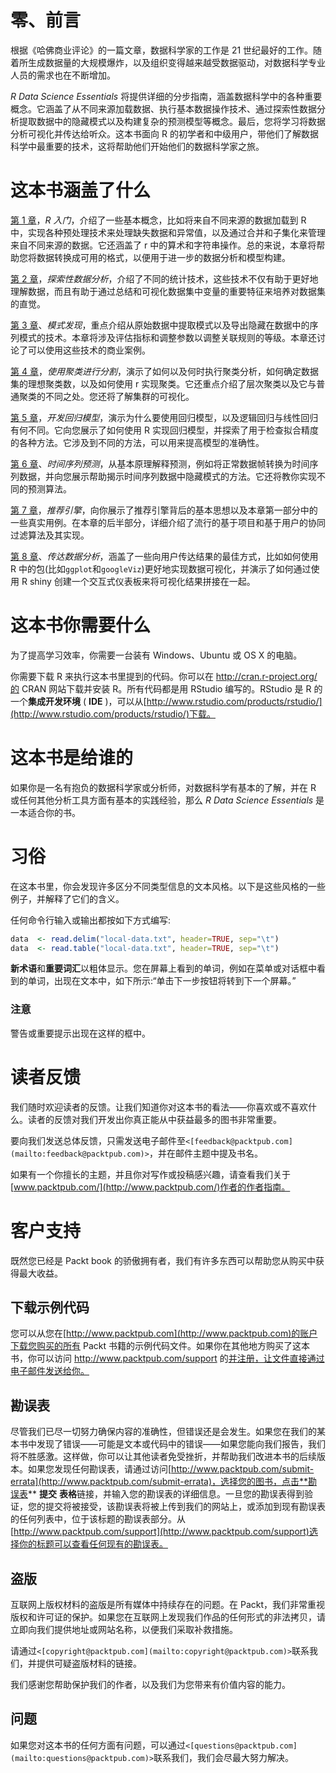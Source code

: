 

# 零、前言

根据《哈佛商业评论》的一篇文章，数据科学家的工作是 21 世纪最好的工作。随着所生成数据量的大规模爆炸，以及组织变得越来越受数据驱动，对数据科学专业人员的需求也在不断增加。

*R Data Science Essentials* 将提供详细的分步指南，涵盖数据科学中的各种重要概念。它涵盖了从不同来源加载数据、执行基本数据操作技术、通过探索性数据分析提取数据中的隐藏模式以及构建复杂的预测模型等概念。最后，您将学习将数据分析可视化并传达给听众。这本书面向 R 的初学者和中级用户，带他们了解数据科学中最重要的技术，这将帮助他们开始他们的数据科学家之旅。



# 这本书涵盖了什么

[第 1 章](ch01.xhtml "Chapter 1. Getting Started with R")，*R 入门*，介绍了一些基本概念，比如将来自不同来源的数据加载到 R 中，实现各种预处理技术来处理缺失数据和异常值，以及通过合并和子集化来管理来自不同来源的数据。它还涵盖了 r 中的算术和字符串操作。总的来说，本章将帮助您将数据转换成可用的格式，以便用于进一步的数据分析和模型构建。

[第 2 章](ch02.xhtml "Chapter 2. Exploratory Data Analysis")，*探索性数据分析*，介绍了不同的统计技术，这些技术不仅有助于更好地理解数据，而且有助于通过总结和可视化数据集中变量的重要特征来培养对数据集的直觉。

[第 3 章](ch03.xhtml "Chapter 3. Pattern Discovery")、*模式发现*，重点介绍从原始数据中提取模式以及导出隐藏在数据中的序列模式的技术。本章将涉及评估指标和调整参数以调整关联规则的等级。本章还讨论了可以使用这些技术的商业案例。

[第 4 章](ch04.xhtml "Chapter 4. Segmentation Using Clustering")，*使用聚类进行分割*，演示了如何以及何时执行聚类分析，如何确定数据集的理想聚类数，以及如何使用 r 实现聚类。它还重点介绍了层次聚类以及它与普通聚类的不同之处。您还将了解集群的可视化。

[第 5 章](ch05.xhtml "Chapter 5. Developing Regression Models")，*开发回归模型*，演示为什么要使用回归模型，以及逻辑回归与线性回归有何不同。它向您展示了如何使用 R 实现回归模型，并探索了用于检查拟合精度的各种方法。它涉及到不同的方法，可以用来提高模型的准确性。

[第 6 章](ch06.xhtml "Chapter 6. Time Series Forecasting")、*时间序列预测*，从基本原理解释预测，例如将正常数据帧转换为时间序列数据，并向您展示帮助揭示时间序列数据中隐藏模式的方法。它还将教你实现不同的预测算法。

[第 7 章](ch07.xhtml "Chapter 7. Recommendation Engine")，*推荐引擎*，向你展示了推荐引擎背后的基本思想以及本章第一部分中的一些真实用例。在本章的后半部分，详细介绍了流行的基于项目和基于用户的协同过滤算法及其实现。

[第 8 章](ch08.xhtml "Chapter 8. Communicating Data Analysis")、*传达数据分析*，涵盖了一些向用户传达结果的最佳方式，比如如何使用 R 中的包(比如`ggplot`和`googleViz`)更好地实现数据可视化，并演示了如何通过使用 R shiny 创建一个交互式仪表板来将可视化结果拼接在一起。



# 这本书你需要什么

为了提高学习效率，你需要一台装有 Windows、Ubuntu 或 OS X 的电脑。

你需要下载 R 来执行这本书里提到的代码。你可以在 http://cran.r-project.org/的 CRAN 网站下载并安装 R。所有代码都是用 RStudio 编写的。RStudio 是 R 的一个**集成开发环境** ( **IDE** )，可以从[http://www.rstudio.com/products/rstudio/](http://www.rstudio.com/products/rstudio/)下载。



# 这本书是给谁的

如果你是一名有抱负的数据科学家或分析师，对数据科学有基本的了解，并在 R 或任何其他分析工具方面有基本的实践经验，那么 *R Data Science Essentials* 是一本适合你的书。



# 习俗

在这本书里，你会发现许多区分不同类型信息的文本风格。以下是这些风格的一些例子，并解释了它们的含义。

任何命令行输入或输出都按如下方式编写:

```r
data  <- read.delim("local-data.txt", header=TRUE, sep="\t")
data  <- read.table("local-data.txt", header=TRUE, sep="\t")

```

**新术语**和**重要词汇**以粗体显示。您在屏幕上看到的单词，例如在菜单或对话框中看到的单词，出现在文本中，如下所示:“单击下一步按钮将转到下一个屏幕。”

### 注意

警告或重要提示出现在这样的框中。



# 读者反馈

我们随时欢迎读者的反馈。让我们知道你对这本书的看法——你喜欢或不喜欢什么。读者的反馈对我们开发出你真正能从中获益最多的图书非常重要。

要向我们发送总体反馈，只需发送电子邮件至`<[feedback@packtpub.com](mailto:feedback@packtpub.com)>`，并在邮件主题中提及书名。

如果有一个你擅长的主题，并且你对写作或投稿感兴趣，请查看我们关于[www.packtpub.com/](http://www.packtpub.com/)作者的作者指南。



# 客户支持

既然您已经是 Packt book 的骄傲拥有者，我们有许多东西可以帮助您从购买中获得最大收益。

## 下载示例代码

您可以从您在[http://www.packtpub.com](http://www.packtpub.com)的账户下载您购买的所有 Packt 书籍的示例代码文件。如果你在其他地方购买了这本书，你可以访问 http://www.packtpub.com/support 的[并注册，让文件直接通过电子邮件发送给你。](http://www.packtpub.com/support)

## 勘误表

尽管我们已尽一切努力确保内容的准确性，但错误还是会发生。如果您在我们的某本书中发现了错误——可能是文本或代码中的错误——如果您能向我们报告，我们将不胜感激。这样做，你可以让其他读者免受挫折，并帮助我们改进本书的后续版本。如果您发现任何勘误表，请通过访问[http://www.packtpub.com/submit-errata](http://www.packtpub.com/submit-errata)，选择您的图书，点击**勘误表** **提交** **表格**链接，并输入您的勘误表的详细信息。一旦您的勘误表得到验证，您的提交将被接受，该勘误表将被上传到我们的网站上，或添加到现有勘误表的任何列表中，位于该标题的勘误表部分。从[http://www.packtpub.com/support](http://www.packtpub.com/support)选择你的标题可以查看任何现有的勘误表。

## 盗版

互联网上版权材料的盗版是所有媒体中持续存在的问题。在 Packt，我们非常重视版权和许可证的保护。如果您在互联网上发现我们作品的任何形式的非法拷贝，请立即向我们提供地址或网站名称，以便我们采取补救措施。

请通过`<[copyright@packtpub.com](mailto:copyright@packtpub.com)>`联系我们，并提供可疑盗版材料的链接。

我们感谢您帮助保护我们的作者，以及我们为您带来有价值内容的能力。

## 问题

如果您对这本书的任何方面有问题，可以通过`<[questions@packtpub.com](mailto:questions@packtpub.com)>`联系我们，我们会尽最大努力解决。